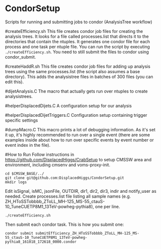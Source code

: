 # CondorSetup
Scripts for running and submitting jobs to condor (AnalysisTree workflow)

#createEfficiency.sh
This file creates condor job files for creating the analysis trees. It looks for a file called processes.list that directs it to the directories that contain the ntuples. It generates one condor file for each process and one task per ntuple file. You can run the script by executing `./createEfficiency.sh`. You need to still submit the files to condor using condor_submit.

#createHaddR.sh
This file creates condor job files for adding up analysis trees using the same processes.list (the script also assumes a base directory). This adds the analysistree files in batches of 300 files (you can edit this).

#dijetAnalysis.C
The macro that actually gets run over ntuples to create analysistrees.

#helperDisplacedDijets.C
A configuration setup for our analysis

#helperDisplacedDijetTriggers.C
Configuration setup containing trigger specific settings

#dumpMacro.C
This macro prints a lot of debugging information. As it's set it up, it's highly recommended to run over a single event (there are some examples inside about how to run over specific events by event number or event index in the file).

#How to Run
Follow instructions in https://github.com/DisplacedHiggs/CrabSetup to setup CMSSW area and environment, including cmsenv and voms-proxy-init.

```
cd $CMSSW_BASE/../
git clone git@github.com:DisplacedHiggs/CondorSetup.git
mkdir logs
```

Edit isSignal, isMC, jsonFile, OUTDIR, dir1, dir2, dir3, indir and notify_user as needed.  Create processes.list file listing all sample names (e.g. ZH_HToSSTobbbb_ZToLL_MH-125_MS-55_ctauS-10_TuneCUETP8M1_13TeV-powheg-pythia8), one per line.  

```
./createEfficiency.sh 
```

Then submit each condor task.  This is how you submit one:
```
condor submit submitEfficiency_ZH_HToSSTobbbb_ZToLL_MH-125_MS-55_ctauS-10_TuneCUETP8M1_13TeV-powheg-pythia8_161018_172618_0000.condor 
```
